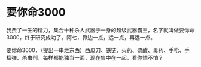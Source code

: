 # 要你命3000
我费了一生的精力，集合十种杀人武器于一身的超级武器霸王，名字就叫做要你命3000，终于研究成功了。阿七，靠边一点，远一点，再远一点。

要你命3000，（提出一串烂东西）西瓜刀、铁链、火药、硫酸、毒药、手枪、手榴弹、杀虫剂，每样都能独当一面，现在集中在一起，看你怕不怕？
